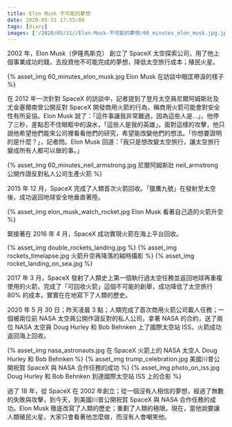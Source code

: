 ```yaml
---
title: Elon Musk 不可能的夢想
date: 2020-05-31 17:55:00
tags: [diary]
images: ['/2020/05/31//Elon-Musk-不可能的夢想/60_minutes_elon_musk.jpg.jpg']
---
```


2002 年，Elon Musk（伊隆馬斯克） 創立了 SpaceX 太空探索公司，用了他上個事業成功的錢，去投資他不可能完成的夢想，降低太空旅行成本；殖民火星。

{% asset_img 60_minutes_elon_musk.jpg Elon Musk 在訪談中眼匡帶淚的樣子 %}

在 2012 年一次針對 SpaceX 的訪談中，記者提到了登月太空員尼爾阿姆斯壯及尤金塞爾南曾公開反對 SpaceX 開發商用火箭的行為，稱商用火箭可能會對安全性有所妥協。Elon Musk 說了：「這件事讓我非常難過，因為這些人是...」，他停了三秒，差點忍不住眼眶中的淚水，「這些人是我的英雄」。面對這樣的攻擊，他只說他希望他們能來公司裡看看他們的研究，希望能改變他們的想法。「你想要證明的是什麼？」，記者問。Elon Musk 回道：「我只是想改變太空旅行，讓太空旅行變成所有人都可以做的事。」

{% asset_img 60_minutes_neil_armstrong.jpg 尼爾阿姆斯壯 neil_armstrong 公開作證反對私人公司生產火箭 %}

2015 年 12 月，SpaceX 完成了人類首次火箭回收。「獵鷹九號」在發射至太空後，成功返回地球安全地垂直著陸。

{% asset_img elon_musk_watch_rocket.jpg Elon Musk 看著自己造的火箭升空 %}

緊接著在 2016 年 4 月，SpaceX 成功實現火箭在海上平台回收。

{% asset_img double_rockets_landing.jpg %}
{% asset_img rockets_timelapse.jpg 火箭升空再降落的縮時攝影 %}
{% asset_img rocket_landing_on_sea.jpg %}

2017 年 3 月，SpaceX 發射了人類史上第一個執行過太空任務並返回地球再重複使用的火箭，完成了「可回收火箭」這個不可能的創舉，成功降低了太空旅行 80% 的成本，實實在在地寫下了人類的歷史。

2020 年 5 月 30 日；昨天凌晨 3 點；人類完成了首次商用火箭公司載人任務；一個被兩位前 NASA 太空員公開作證反對的私人公司，拿著 NASA 的合約，送了兩位 NASA 太空員 Doug Hurley 和 Bob Behnken 上了國際太空站 ISS，火箭成功返回海上回收。

{% asset_img nasa_astronauts.jpg 在 SpaceX 火箭上的 NASA 太空人 Doug Hurley 和 Bob Behnken %}
{% asset_img trump_celebration.jpg 美國川普公開祝賀 SpaceX 與 NASA 合作任務的成功 %}
{% asset_img photo_on_iss.jpg Doug Hurley 和 Bob Behnken 到達國際太空站 ISS 上的合影 %}

過了 18 年，從 SpaceX 在 2002 年創立；從一個沒有人相信的夢想，經過了無數的失敗與攻擊，到今天，到美國川普公開祝賀 SpaceX 與 NASA 合作任務的成功。Elon Musk 徹底改寫了人類的歷史；重劃了人類的極限。現在，當他說要讓人類殖民火星，大家只會看著他怎麼做，而沒有人會嘲笑他。